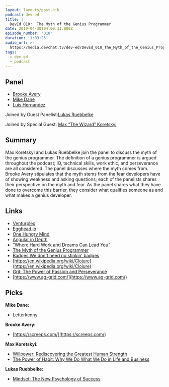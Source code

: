 ```yaml
---
layout: layouts/post.njk
podcast: dev-ed
title: |
  DevEd 010:  The Myth of the Genius Programmer
date: 2019-04-30T04:00:31.000Z
episode_number: '010'
duration: '1:03:25'
audio_url: >-
  https://media.devchat.tv/dev-ed/DevEd_010_The_Myth_of_the_Genius_Programmer.mp3
tags:
  - dev_ed
  - podcast
---
```


## **Panel**

- [Brooke Avery](http://thinkster.io/)
- [Mike Dane](http://mikedane.com/)
- [Luis Hernandez](https://lambdaschool.com/company/) 

Joined by Guest Panelist:[Lukas Ruebbelke](https://twitter.com/simpulton?lang=en)

Joined by Special Guest: [Max “The Wizard” Koretskyi](https://twitter.com/maxkoretskyi)

## **Summary**

Max Koretskyi and Lukas Ruebbelke join the panel to discuss the myth of the genius programmer. The definition of a genius programmer is argued throughout the podcast; IQ, technical skills, work ethic, and perseverance are all considered. The panel discusses where the myth comes from. Brooke Avery stipulates that the myth stems from the fear developers have of showing weakness and asking questions; each of the panelists shares their perspective on the myth and fear. As the panel shares what they have done to overcome this barrier, they consider what qualifies someone as and what makes a genius developer.

## **Links**

- [Venturplex](https://venturplex.com/)
- [Egghead.io](http://egghead.io/)
- [One Hungry Mind](https://onehungrymind.com/about/)
- [Angular in Depth](https://blog.angularindepth.com/)
- [“Where Hard Work and Dreams Can Lead You”](https://blog.angularindepth.com/connecting-the-dots-where-hard-work-and-dreams-can-lead-you-2e8ef44096b)
- [The Myth of the Genius Programmer](https://www.youtube.com/watch?time_continue=679&v=0SARbwvhupQ)
- [Badges We don't need no stinkin' badges](https://www.youtube.com/watch?v=hYXEuQZMLSM)
- [https://en.wikipedia.org/wiki/Clojure](https://en.wikipedia.org/wiki/Clojure)
- [Grit: The Power of Passion and Perseverance](https://www.amazon.com/dp/1501111108?aaxitk=eK5HY6y85kGMpOOl6X0bVw&pd_rd_i=1501111108&pf_rd_p=3fade48a-e699-4c96-bf08-bb772ac0e242&hsa_cr_id=1974960270801&sb-ci-n=asinImage&sb-ci-v=https%3A%2F%2Fimages-na.ssl-images-amazon.com%2Fimages%2FI%2F91Ig9vzzsdL.jpg&sb-ci-a=1501111108)
- [https://www.ag-grid.com/](https://www.ag-grid.com/)

## **Picks**

**Mike Dane:**

- Letterkenny

**Brooke Avery:**

- [https://screeps.com/](https://screeps.com/)

**Max Koretskyi:**

- [Willpower: Rediscovering the Greatest Human Strength](https://www.amazon.com/Willpower-Rediscovering-Greatest-Human-Strength-ebook/dp/B0052REQCY/ref=sr_1_3?hvadid=78065379940840&hvbmt=be&hvdev=c&hvqmt=e&keywords=willpower+book&qid=1556040566&s=gateway&sr=8-3)
- [The Power of Habit: Why We Do What We Do in Life and Business](https://www.amazon.com/Power-Habit-What-Life-Business-ebook/dp/B0055PGUYU/ref=tmm_kin_swatch_0?_encoding=UTF8&qid=1556040698&sr=8-2)

**Lukas Ruebbelke:**

- [Mindset: The New Psychology of Success](https://www.amazon.com/Mindset-Psychology-Carol-S-Dweck-ebook/dp/B000FCKPHG/ref=sr_1_1?hvadid=78340270581414&hvbmt=be&hvdev=c&hvqmt=e&keywords=mindset+book+dweck&qid=1556040908&s=gateway&sr=8-1)
